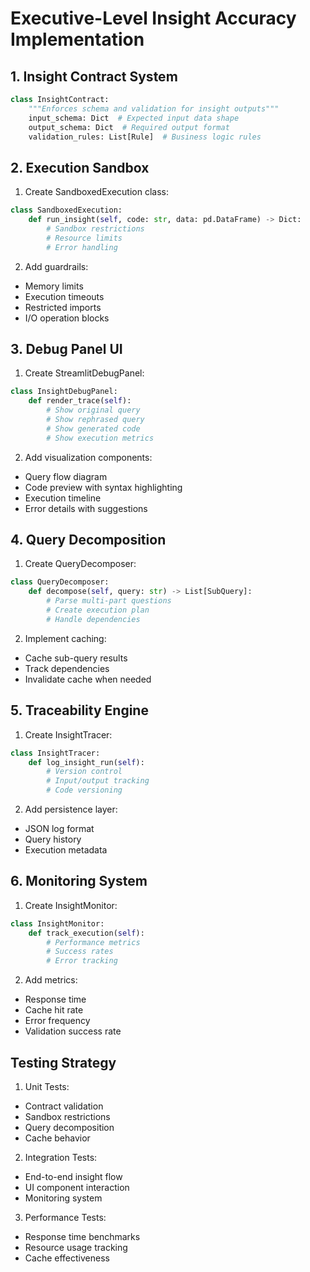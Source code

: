 # Executive-Level Insight Accuracy Implementation

## 1. Insight Contract System

```python
class InsightContract:
    """Enforces schema and validation for insight outputs"""
    input_schema: Dict  # Expected input data shape
    output_schema: Dict  # Required output format
    validation_rules: List[Rule]  # Business logic rules
```

## 2. Execution Sandbox

1. Create SandboxedExecution class:
```python
class SandboxedExecution:
    def run_insight(self, code: str, data: pd.DataFrame) -> Dict:
        # Sandbox restrictions
        # Resource limits
        # Error handling
```

2. Add guardrails:
- Memory limits
- Execution timeouts
- Restricted imports
- I/O operation blocks

## 3. Debug Panel UI

1. Create StreamlitDebugPanel:
```python
class InsightDebugPanel:
    def render_trace(self):
        # Show original query
        # Show rephrased query
        # Show generated code
        # Show execution metrics
```

2. Add visualization components:
- Query flow diagram
- Code preview with syntax highlighting
- Execution timeline
- Error details with suggestions

## 4. Query Decomposition

1. Create QueryDecomposer:
```python
class QueryDecomposer:
    def decompose(self, query: str) -> List[SubQuery]:
        # Parse multi-part questions
        # Create execution plan
        # Handle dependencies
```

2. Implement caching:
- Cache sub-query results
- Track dependencies
- Invalidate cache when needed

## 5. Traceability Engine

1. Create InsightTracer:
```python
class InsightTracer:
    def log_insight_run(self):
        # Version control
        # Input/output tracking
        # Code versioning
```

2. Add persistence layer:
- JSON log format
- Query history
- Execution metadata

## 6. Monitoring System

1. Create InsightMonitor:
```python
class InsightMonitor:
    def track_execution(self):
        # Performance metrics
        # Success rates
        # Error tracking
```

2. Add metrics:
- Response time
- Cache hit rate
- Error frequency
- Validation success rate

## Testing Strategy

1. Unit Tests:
- Contract validation
- Sandbox restrictions
- Query decomposition
- Cache behavior

2. Integration Tests:
- End-to-end insight flow
- UI component interaction
- Monitoring system

3. Performance Tests:
- Response time benchmarks
- Resource usage tracking
- Cache effectiveness